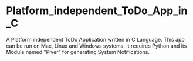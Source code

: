 # Platform_independent_ToDo_App_in_C
A Platform independent ToDo Application written in C Language.
This app can be run on Mac, Linux and Windows systems.
It requires Python and its Module named "Plyer" for generating System Notifications.